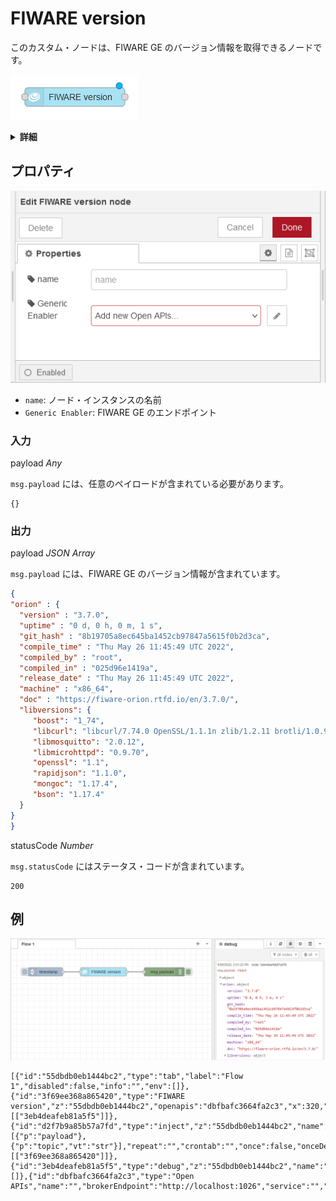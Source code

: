 # FIWARE version 

このカスタム・ノードは、FIWARE GE のバージョン情報を取得できるノードです。

![](https://raw.githubusercontent.com/lets-fiware/node-red-contrib-letsfiware-NGSI/gh-pages/images/version/version-01.png)

<details>
<summary><strong>詳細</strong></summary>

-   [プロパティ](#properties)
    -   [入力](#input)
    -   [出力](#output)
-   [例](#example)

</details>

<a name="properties"></a>

## プロパティ

![](https://raw.githubusercontent.com/lets-fiware/node-red-contrib-letsfiware-NGSI/gh-pages/images/version/version-02.png)

-   `name`: ノード・インスタンスの名前
-   `Generic Enabler`: FIWARE GE のエンドポイント

<a name="input"></a>

### 入力

payload *Any*

`msg.payload` には、任意のペイロードが含まれている必要があります。

```
{}
```

<a name="output"></a>

### 出力

payload *JSON Array*

`msg.payload` には、FIWARE GE のバージョン情報が含まれています。

```json
{
"orion" : {
  "version" : "3.7.0",
  "uptime" : "0 d, 0 h, 0 m, 1 s",
  "git_hash" : "8b19705a8ec645ba1452cb97847a5615f0b2d3ca",
  "compile_time" : "Thu May 26 11:45:49 UTC 2022",
  "compiled_by" : "root",
  "compiled_in" : "025d96e1419a",
  "release_date" : "Thu May 26 11:45:49 UTC 2022",
  "machine" : "x86_64",
  "doc" : "https://fiware-orion.rtfd.io/en/3.7.0/",
  "libversions": {
     "boost": "1_74",
     "libcurl": "libcurl/7.74.0 OpenSSL/1.1.1n zlib/1.2.11 brotli/1.0.9 libidn2/2.3.0 libpsl/0.21.0 (+libidn2/2.3.0) libssh2/1.9.0 nghttp2/1.43.0 librtmp/2.3",
     "libmosquitto": "2.0.12",
     "libmicrohttpd": "0.9.70",
     "openssl": "1.1",
     "rapidjson": "1.1.0",
     "mongoc": "1.17.4",
     "bson": "1.17.4"
  }
}
}
```

statusCode *Number*

`msg.statusCode` にはステータス・コードが含まれています。

```text
200
```

<a name="example"></a>

## 例

![](https://raw.githubusercontent.com/lets-fiware/node-red-contrib-letsfiware-NGSI/gh-pages/images/version/version-03.png)

```
[{"id":"55dbdb0eb1444bc2","type":"tab","label":"Flow 1","disabled":false,"info":"","env":[]},{"id":"3f69ee368a865420","type":"FIWARE version","z":"55dbdb0eb1444bc2","openapis":"dbfbafc3664fa2c3","x":320,"y":80,"wires":[["3eb4deafeb81a5f5"]]},{"id":"d2f7b9a85b57a7fd","type":"inject","z":"55dbdb0eb1444bc2","name":"","props":[{"p":"payload"},{"p":"topic","vt":"str"}],"repeat":"","crontab":"","once":false,"onceDelay":0.1,"topic":"","payload":"","payloadType":"date","x":120,"y":80,"wires":[["3f69ee368a865420"]]},{"id":"3eb4deafeb81a5f5","type":"debug","z":"55dbdb0eb1444bc2","name":"","active":true,"tosidebar":true,"console":false,"tostatus":false,"complete":"false","statusVal":"","statusType":"auto","x":530,"y":80,"wires":[]},{"id":"dbfbafc3664fa2c3","type":"Open APIs","name":"","brokerEndpoint":"http://localhost:1026","service":"","idmEndpoint":"","idmType":"none"}]
```
